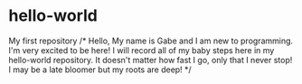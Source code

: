 # hello-world
My first repository
/* Hello, 
My name is Gabe and I am new to programming. 
I'm very excited to be here!
I will record all of my baby steps here in my hello-world repository.
It doesn't matter how fast I go, only that I never stop!
I may be a late bloomer but my roots are deep!
*/
